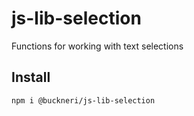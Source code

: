# js-lib-selection

Functions for working with text selections

## Install

```
npm i @buckneri/js-lib-selection
